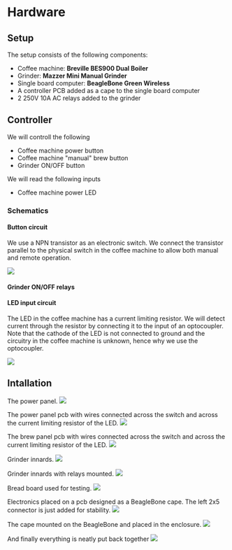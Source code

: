 # Hardware

## Setup

The setup consists of the following components:

- Coffee machine: **Breville BES900 Dual Boiler**
- Grinder: **Mazzer Mini Manual Grinder**
- Single board computer: **BeagleBone Green Wireless**
- A controller PCB added as a cape to the single board computer
- 2 250V 10A AC relays added to the grinder

## Controller

We will controll the following

- Coffee machine power button
- Coffee machine "manual" brew button
- Grinder ON/OFF button

We will read the following inputs

- Coffee machine power LED

### Schematics

#### Button circuit

We use a NPN transistor as an electronic switch. We connect the transistor parallel to the physical switch in the coffee machine to allow both manual and remote operation.

![](switch-output.jpg)

#### Grinder ON/OFF relays

#### LED input circuit

The LED in the coffee machine has a current limiting resistor. We will detect current through the resistor by connecting it to the input of an optocoupler. Note that the cathode of the LED is not connected to ground and the circuitry in the coffee machine is unknown, hence why we use the optocoupler.

![](led-input.jpg)

## Intallation

The power panel.
![](power-panel.JPG)

The power panel pcb with wires connected across the switch and across the current limiting resistor of the LED.
![](power-panel-pcb.JPG)

The brew panel pcb with wires connected across the switch and across the current limiting resistor of the LED.
![](brew-panel-pcb.JPG)

Grinder innards.
![](grinder.JPG)

Grinder innards with relays mounted.
![](grinder-relays.JPG)

Bread board used for testing.
![](bread-board.JPG)

Electronics placed on a pcb designed as a BeagleBone cape. The left 2x5 connector is just added for stability.
![](pcb.JPG)

The cape mounted on the BeagleBone and placed in the enclosure.
![](enclosure.JPG)

And finally everything is neatly put back together
![](done.JPG)

